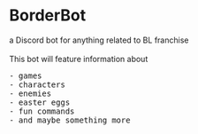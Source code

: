 # BorderBot
a Discord bot for anything related to BL franchise <br><br>
This bot will feature information about 
<pre>
- games
- characters
- enemies
- easter eggs
- fun commands
- and maybe something more
</pre>
